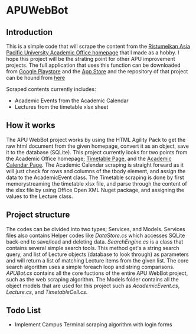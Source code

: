 
# APUWebBot

## Introduction

This is a simple code that will scrape the content from the [Ristumeikan Asia Pacific University Academic Office homepage](http://en.apu.ac.jp/academic/) that I made as a hobby. I hope this project will be the strating point for other APU improvement projects.
The full application that uses this function can be downloaded from [Google Playstore](https://play.google.com/store/apps/details?id=com.TeamSTEP.APU_Calendar) and the [App Store](https://itunes.apple.com/us/app/apu-calendar/id1448344035?mt=8) and the repository of that project can be hound from [here](https://github.com/hoonsubin/APUCalendar)

Scraped contents currently includes:
 - Academic Events from the Academic Calendar
 - Lectures from the timetable xlsx sheet

## How it works

The APU WebBot project works by using the HTML Agility Pack to get the raw html document from the given homepage, convert it as an object, save it to the database (SQLite).
This project currently looks for two points from the Academic Office homepage; [Timetable Page](http://en.apu.ac.jp/academic/page/content0186.html/), and the [Academic Calendar Page](http://en.apu.ac.jp/academic/page/content0309.html/).
The Academic Calendar scraping is straight forward as it will just check for rows and columns of the tbody element, and assign the data to the AcademicEvent class.
The Timetable scraping is done by first memorystreaming the timetable xlsx file, and parse through the content of the xlsx file by using Office Open XML Nuget package, and assigning the values to the Lecture class.

## Project structure

The codes can be divided into two types; Services, and Models.
Services files also contains Helper codes like *DataStore.cs* which accesses SQLite back-end to save/load and deleting data.
*SearchEngine.cs* is a class that contains several simple search tools. This method get's a string search query, and list of Lecture objects (database to look through) as parameters and will return a list of matching Lecture items from the given list. The core search algorithm uses a simple foreach loop and string comparisons.
*APUBot.cs* contains all the core fuctions of the entire APU WebBot project, such as the web scraping algorithm.
The Models folder contains all the object models that are used for this project such as *AcademicEvent.cs*, *Lecture.cs*, and *TimetableCell.cs*.

## Todo List

 - Implement Campus Terminal scraping algorithm with login forms
